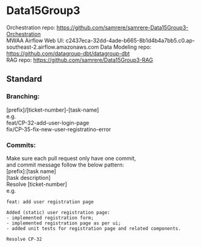 # Data15Group3
Orchestration repo: https://github.com/samrere/samrere-Data15Group3-Orchestration  
MWAA Airflow Web UI: c2437eca-32dd-4ade-b665-8b1d4b4a7bb5.c0.ap-southeast-2.airflow.amazonaws.com
Data Modeling repo: https://github.com/datagroup-dbt/datagroup-dbt  
RAG repo: https://github.com/samrere/Data15Group3-RAG  

## Standard
### Branching:  
[prefix]/[ticket-number]-[task-name]  
e.g.  
feat/CP-32-add-user-login-page  
fix/CP-35-fix-new-user-registratino-error  
### Commits:  
Make sure each pull request only have one commit,  
and commit message follow the below pattern:  
[prefix]:[task name]  
[task description]  
Resolve [ticket-number]  
e.g.  
```
feat: add user registration page

Added (static) user registration page:
- implemented registration form;
- implemented registration page as per ui;
- added unit tests for registration page and related components.

Resolve CP-32
```

